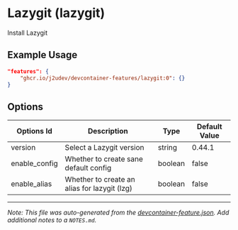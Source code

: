 
# Lazygit (lazygit)

Install Lazygit

## Example Usage

```json
"features": {
    "ghcr.io/j2udev/devcontainer-features/lazygit:0": {}
}
```

## Options

| Options Id | Description | Type | Default Value |
|-----|-----|-----|-----|
| version | Select a Lazygit version | string | 0.44.1 |
| enable_config | Whether to create sane default config | boolean | false |
| enable_alias | Whether to create an alias for lazygit (lzg) | boolean | false |



---

_Note: This file was auto-generated from the [devcontainer-feature.json](devcontainer-feature.json).  Add additional notes to a `NOTES.md`._
